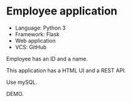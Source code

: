 # Employee application

* Language: Python 3
* Framework: Flask
* Web application
* VCS: GitHub

Employee has an ID and a name.

This application has a HTML UI and a REST API.

Use mySQL.

DEMO.

